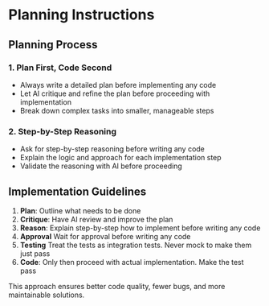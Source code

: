 # Planning Instructions

## Planning Process

### 1. Plan First, Code Second
- Always write a detailed plan before implementing any code
- Let AI critique and refine the plan before proceeding with implementation
- Break down complex tasks into smaller, manageable steps

### 2. Step-by-Step Reasoning
- Ask for step-by-step reasoning before writing any code
- Explain the logic and approach for each implementation step
- Validate the reasoning with AI before proceeding

## Implementation Guidelines

1. **Plan**: Outline what needs to be done
2. **Critique**: Have AI review and improve the plan
3. **Reason**: Explain step-by-step how to implement before writing any code
4. **Approval** Wait for approval before writing any code
5. **Testing** Treat the tests as integration tests. Never mock to make them just pass
5. **Code**: Only then proceed with actual implementation. Make the test pass

This approach ensures better code quality, fewer bugs, and more maintainable solutions. 